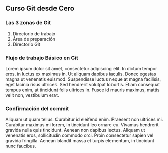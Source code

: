 ## Curso Git desde Cero

### Las 3 zonas de Git
1. Directorio de trabajo
2. Área de preparación
3. Directorio Git

### Flujo de trabajo Básico en Git
Lorem ipsum dolor sit amet, consectetur adipiscing elit. In dictum tempor eros, in luctus ex maximus in. Ut aliquam dapibus iaculis. Donec egestas magna ut venenatis euismod. Suspendisse luctus neque at magna facilisis, eget lacinia risus ultrices. Sed hendrerit volutpat lobortis. Etiam consequat tempus enim, at tincidunt felis ultrices in. Fusce id mauris maximus, mattis velit non, vestibulum erat.

### Confirmación del commit
Aliquam ut quam tellus. Curabitur id eleifend enim. Praesent non ultrices mi. Curabitur maximus mi lorem, in tincidunt leo ornare eu. Vivamus hendrerit gravida nulla quis tincidunt. Aenean non dapibus lectus. Aliquam ut venenatis eros, sollicitudin commodo orci. Proin consectetur sapien vel gravida fringilla. Aenean blandit massa et turpis elementum, in tincidunt nunc faucibus.
